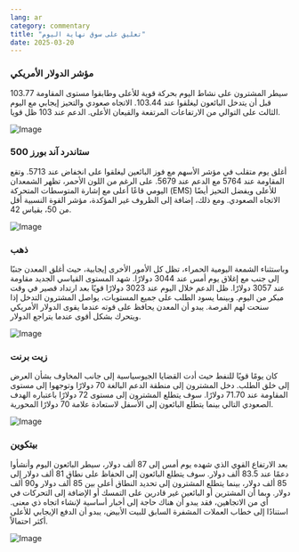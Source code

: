 ```yaml
---
lang: ar
category: commentary
title: "تعليق على سوق نهاية اليوم"
date: 2025-03-20
---
```


### مؤشر الدولار الأمريكي

سيطر المشترون على نشاط اليوم بحركة قوية للأعلى وطابقوا مستوى المقاومة 103.77 قبل أن يتدخل البائعون ليغلقوا عند 103.44. الاتجاه صعودي والتحيز إيجابي مع اليوم الثالث على التوالي من الارتفاعات المرتفعة والقيعان الأعلى. الدعم عند 103 ظل قويا.

![Image](https://markleighedu.github.io/img/Mar-2025/20-Mar-2025/usdindex.jpg)

### ستاندرد آند بورز 500

أغلق يوم متقلب في مؤشر الأسهم مع فوز البائعين ليغلقوا على انخفاض عند 5713. وتقع المقاومة عند 5764 مع الدعم عند 5679. على الرغم من اللون الأحمر، تظهر الشمعدان اليومي قاعًا أعلى مع إشارة المتوسطات المتحركة (EMS) للأعلى ويفضل التحيز أيضًا الاتجاه الصعودي. ومع ذلك، إضافة إلى الظروف غير المؤكدة، مؤشر القوة النسبية أقل من 50، بقياس 42.

![Image](https://markleighedu.github.io/img/Mar-2025/20-Mar-2025/sp500.jpg)

### ذهب

وباستثناء الشمعة اليومية الحمراء، تظل كل الأمور الأخرى إيجابية، حيث أغلق المعدن جنبًا إلى جنب مع إغلاق يوم أمس عند 3044 دولارًا. شهد المستوى القياسي الجديد مقاومة عند 3057 دولارًا. ظل الدعم خلال اليوم عند 3023 دولارًا قويًا بعد ارتداد قصير في وقت مبكر من اليوم. وبينما يسود الطلب على جميع المستويات، يواصل المشترون التدخل إذا سنحت لهم الفرصة. يبدو أن المعدن يحافظ على قوته عندما يقوى الدولار الأمريكي ويتحرك بشكل أقوى عندما يتراجع الدولار.

![Image](https://markleighedu.github.io/img/Mar-2025/20-Mar-2025/gold.jpg)

### زيت برنت

كان يومًا قويًا للنفط حيث أدت القضايا الجيوسياسية إلى جانب المخاوف بشأن العرض إلى خلق الطلب. دخل المشترون إلى منطقة الدعم البالغة 70 دولارًا وتوجهوا إلى مستوى المقاومة عند 71.70 دولارًا. سوف يتطلع المشترون إلى مستوى 72 دولارًا باعتباره الهدف الصعودي التالي بينما يتطلع البائعون إلى الأسفل لاستعادة علامة 70 دولارًا المحورية.

![Image](https://markleighedu.github.io/img/Mar-2025/20-Mar-2025/brentoil.jpg)

### بيتكوين

بعد الارتفاع القوي الذي شهده يوم أمس إلى 87 ألف دولار، سيطر البائعون اليوم وأنشأوا دعمًا عند 83.5 ألف دولار. سوف يتطلع البائعون إلى الحفاظ على نطاق 81 ألف دولار إلى 85 ألف دولار، بينما يتطلع المشترون إلى تحديد النطاق أعلى بين 85 ألف دولار و90 ألف دولار. وبما أن المشترين أو البائعين غير قادرين على التمسك أو الإضافة إلى التحركات في أي من الاتجاهين، فقد يبدو أن هناك حاجة إلى أخبار أساسية لإنشاء اتجاه ذي معنى. استنادًا إلى خطاب العملات المشفرة السابق للبيت الأبيض، يبدو أن الدفع الإيجابي للأعلى أكثر احتمالاً.

![Image](https://markleighedu.github.io/img/Mar-2025/20-Mar-2025/bitcoin.jpg)

